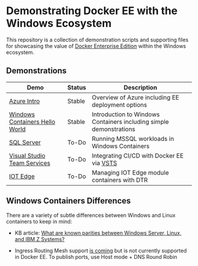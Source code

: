 # Demonstrating Docker EE with the Windows Ecosystem

This repository is a collection of demonstration scripts and supporting files for showcasing the value of [Docker Enterprise Edition](https://www.docker.com/enterprise-edition) within the Windows ecosystem.

## Demonstrations

| Demo | Status | Description |
| --- | --- | --- |
| [Azure Intro](./00-azure-intro) | Stable | Overview of Azure including EE deployment options |
| [Windows Containers Hello World](./01-hello-world) | Stable | Introduction to Windows Containers including simple demonstrations |
| [SQL Server](./02-sql) | To-Do | Running MSSQL workloads in Windows Containers |
| [Visual Studio Team Services](./03-vsts) | To-Do | Integrating CI/CD with Docker EE via [VSTS](https://www.visualstudio.com/team-services/) |
| [IOT Edge](./04-iot) | To-Do | Managing IOT Edge module containers with DTR |

## Windows Containers Differences

There are a variety of subtle differences between Windows and Linux containers to keep in mind:

* KB article: [What are known parities between Windows Server, Linux, and IBM Z Systems?](https://success.docker.com/article/What_are_known_parities_Windows_Linux_IBMZ)

* Ingress Routing Mesh support [is coming](https://blogs.technet.microsoft.com/virtualization/2017/09/26/dockers-ingress-routing-mesh-available-with-windows-server-version-1709/) but is not currently supported in Docker EE. To publish ports, use Host mode + DNS Round Robin